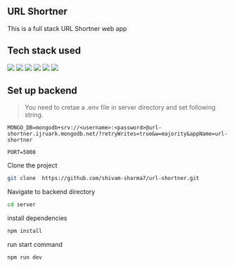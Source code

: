 ## URL Shortner 
This is a full stack URL Shortner web app

## Tech stack used

 <div align="left"> 
<img src="https://img.shields.io/badge/-ReactJs-61DAFB?logo=react&logoColor=white&style=for-the-badge">
 <img src="https://img.shields.io/badge/TailwindCSS-1572B6.svg?style=for-the-badge&logo=tailwindcss&logoColor=white">
 <img src="https://img.shields.io/badge/TypeScript-1572B6.svg?style=for-the-badge&logo=TypeScript&logoColor=white"> 
  <img src="https://img.shields.io/badge/-Express.js-E34F28?logo=express&logoColor=white&style=for-the-badge">
   <img src="https://img.shields.io/badge/Nodejs-E3428?logo=node.js&logoColor=white&style=for-the-badge">
    <img src="https://img.shields.io/badge/MongoDB-E3428?logo=mongoDB&logoColor=white&style=for-the-badge">
    <!-- <img src="https://img.shields.io/badge/Playwright-E34F28?logo=playwright&logoColor=white&style=for-the-badge"> -->
</div>

## Set up backend
>You need to cretae a .env file in server directory and set following string.
```
MONGO_DB=mongodb+srv://<username>:<password>@url-shortner.ijruark.mongodb.net/?retryWrites=true&w=majority&appName=url-shortner

PORT=5000
```
Clone the project 
```bash
git clone  https://github.com/shivam-sharma7/url-shortner.git
````
Navigate to backend directory
```bash
cd server
```
install dependencies
```bash
npm install
```
run start command
```
npm run dev
```